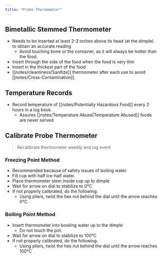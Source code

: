 ```yaml
---
title: "Probe Thermometer"
---
```

## Bimetallic Stemmed Thermometer

* Needs to be inserted at least 2-3 inches above its head (at the dimple) to obtain an accurate reading
	* Avoid touching bone or the container, as it will always be hotter than the food.
* Insert through the side of the food when the food is very thin
* Insert in the thickest part of the food
* [[notes/cleanliness/Sanitize]] thermometer after each use to avoid [[notes/Cross-Contamination]].

## Temperature Records

* Record temperature of [[notes/Potentially Hazardous Food]] every 2 hours in a log book.
	* Assures [[notes/Temperature Abuse|Temperature Abused]] foods are never served

## Calibrate Probe Thermometer

 > Recalibrate thermometer weekly and log event
 
### Freezing Point Method

* Recommended because of safety issues of boiling water.
* Fill cup with half ice-half water.
* Place thermometer stem inside cup up to dimple
* Wait for arrow on dial to stabilize to 0°C
* If not properly calibrated, do the following:
	* Using pliers, twist the hex nut behind the dial until the arrow reaches 0°C.

### Boiling Point Method

* Insert  thermometer into bowling water up to the dimple
	* Do not touch the pot.
* Wait for arrow on dial to stabilize to 100°C
* If not properly calibrated, do the following:
	* Using pliers, twist the hex nut behind the dial until the arrow reaches 100°C